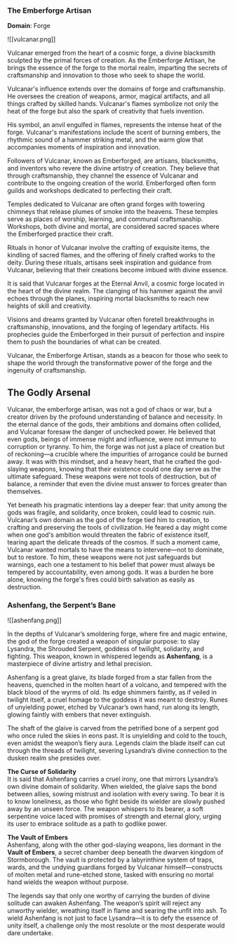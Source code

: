 ### The Emberforge Artisan

**Domain**: Forge

![[vulcanar.png]]

Vulcanar emerged from the heart of a cosmic forge, a divine blacksmith sculpted by the primal forces of creation. As the Emberforge Artisan, he brings the essence of the forge to the mortal realm, imparting the secrets of craftsmanship and innovation to those who seek to shape the world.

Vulcanar's influence extends over the domains of forge and craftsmanship. He oversees the creation of weapons, armor, magical artifacts, and all things crafted by skilled hands. Vulcanar's flames symbolize not only the heat of the forge but also the spark of creativity that fuels invention.

His symbol, an anvil engulfed in flames, represents the intense heat of the forge. Vulcanar's manifestations include the scent of burning embers, the rhythmic sound of a hammer striking metal, and the warm glow that accompanies moments of inspiration and innovation.

Followers of Vulcanar, known as Emberforged, are artisans, blacksmiths, and inventors who revere the divine artistry of creation. They believe that through craftsmanship, they channel the essence of Vulcanar and contribute to the ongoing creation of the world. Emberforged often form guilds and workshops dedicated to perfecting their craft.

Temples dedicated to Vulcanar are often grand forges with towering chimneys that release plumes of smoke into the heavens. These temples serve as places of worship, learning, and communal craftsmanship. Workshops, both divine and mortal, are considered sacred spaces where the Emberforged practice their craft.

Rituals in honor of Vulcanar involve the crafting of exquisite items, the kindling of sacred flames, and the offering of finely crafted works to the deity. During these rituals, artisans seek inspiration and guidance from Vulcanar, believing that their creations become imbued with divine essence.

It is said that Vulcanar forges at the Eternal Anvil, a cosmic forge located in the heart of the divine realm. The clanging of his hammer against the anvil echoes through the planes, inspiring mortal blacksmiths to reach new heights of skill and creativity.

Visions and dreams granted by Vulcanar often foretell breakthroughs in craftsmanship, innovations, and the forging of legendary artifacts. His prophecies guide the Emberforged in their pursuit of perfection and inspire them to push the boundaries of what can be created.

Vulcanar, the Emberforge Artisan, stands as a beacon for those who seek to shape the world through the transformative power of the forge and the ingenuity of craftsmanship.

## The Godly Arsenal

Vulcanar, the emberforge artisan, was not a god of chaos or war, but a creator driven by the profound understanding of balance and necessity. In the eternal dance of the gods, their ambitions and domains often collided, and Vulcanar foresaw the danger of unchecked power. He believed that even gods, beings of immense might and influence, were not immune to corruption or tyranny. To him, the forge was not just a place of creation but of reckoning—a crucible where the impurities of arrogance could be burned away. It was with this mindset, and a heavy heart, that he crafted the god-slaying weapons, knowing that their existence could one day serve as the ultimate safeguard. These weapons were not tools of destruction, but of balance, a reminder that even the divine must answer to forces greater than themselves.

Yet beneath his pragmatic intentions lay a deeper fear: that unity among the gods was fragile, and solidarity, once broken, could lead to cosmic ruin. Vulcanar’s own domain as the god of the forge tied him to creation, to crafting and preserving the tools of civilization. He feared a day might come when one god's ambition would threaten the fabric of existence itself, tearing apart the delicate threads of the cosmos. If such a moment came, Vulcanar wanted mortals to have the means to intervene—not to dominate, but to restore. To him, these weapons were not just safeguards but warnings, each one a testament to his belief that power must always be tempered by accountability, even among gods. It was a burden he bore alone, knowing the forge's fires could birth salvation as easily as destruction.

### Ashenfang, the Serpent’s Bane

![[ashenfang.png]]

In the depths of Vulcanar’s smoldering forge, where fire and magic entwine, the god of the forge created a weapon of singular purpose: to slay Lysandra, the Shrouded Serpent, goddess of twilight, solidarity, and fighting. This weapon, known in whispered legends as **Ashenfang**, is a masterpiece of divine artistry and lethal precision.

Ashenfang is a great glaive, its blade forged from a star fallen from the heavens, quenched in the molten heart of a volcano, and tempered with the black blood of the wyrms of old. Its edge shimmers faintly, as if veiled in twilight itself, a cruel homage to the goddess it was meant to destroy. Runes of unyielding power, etched by Vulcanar’s own hand, run along its length, glowing faintly with embers that never extinguish.

The shaft of the glaive is carved from the petrified bone of a serpent god who once ruled the skies in eons past. It is unyielding and cold to the touch, even amidst the weapon’s fiery aura. Legends claim the blade itself can cut through the threads of twilight, severing Lysandra’s divine connection to the dusken realm she presides over.

**The Curse of Solidarity**  
It is said that Ashenfang carries a cruel irony, one that mirrors Lysandra’s own divine domain of solidarity. When wielded, the glaive saps the bond between allies, sowing mistrust and isolation with every swing. To bear it is to know loneliness, as those who fight beside its wielder are slowly pushed away by an unseen force. The weapon whispers to its bearer, a soft serpentine voice laced with promises of strength and eternal glory, urging its user to embrace solitude as a path to godlike power.

**The Vault of Embers**  
Ashenfang, along with the other god-slaying weapons, lies dormant in the **Vault of Embers**, a secret chamber deep beneath the dwarven kingdom of Stormborough. The vault is protected by a labyrinthine system of traps, wards, and the undying guardians forged by Vulcanar himself—constructs of molten metal and rune-etched stone, tasked with ensuring no mortal hand wields the weapon without purpose.

The legends say that only one worthy of carrying the burden of divine solitude can awaken Ashenfang. The weapon’s spirit will reject any unworthy wielder, wreathing itself in flame and searing the unfit into ash. To wield Ashenfang is not just to face Lysandra—it is to defy the essence of unity itself, a challenge only the most resolute or the most desperate would dare undertake.